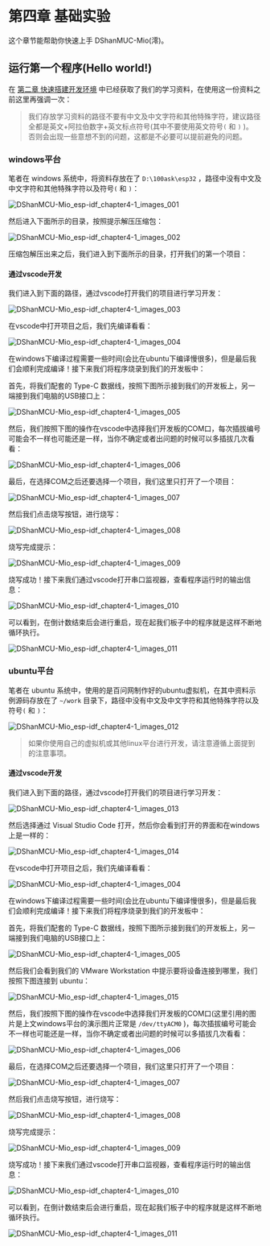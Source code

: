 
# 第四章 基础实验

这个章节能帮助你快速上手 DShanMUC-Mio(澪)。

## 运行第一个程序(Hello world!)

在 [第二章 快速搭建开发环境](./chapter2.md) 中已经获取了我们的学习资料，在使用这一份资料之前这里再强调一次：

> 我们存放学习资料的路径不要有中文及中文字符和其他特殊字符，建议路径全都是英文+阿拉伯数字+英文标点符号(其中不要使用英文符号`(` 和 `)` )。 否则会出现一些意想不到的问题，这都是不必要可以提前避免的问题。


### windows平台

笔者在 windows 系统中，将资料存放在了 `D:\100ask\esp32` ，路径中没有中文及中文字符和其他特殊字符以及符号`(` 和 `)`：

![DShanMCU-Mio_esp-idf_chapter4-1_images_001](_images/chapter4_images/DShanMCU-Mio_esp-idf_chapter4-1_images_001.jpg)

然后进入下面所示的目录，按照提示解压压缩包：

![DShanMCU-Mio_esp-idf_chapter4-1_images_002](_images/chapter4_images/DShanMCU-Mio_esp-idf_chapter4-1_images_002.jpg)

压缩包解压出来之后，我们进入到下面所示的目录，打开我们的第一个项目：

#### 通过vscode开发

我们进入到下面的路径，通过vscode打开我们的项目进行学习开发：

![DShanMCU-Mio_esp-idf_chapter4-1_images_003](_images/chapter4_images/DShanMCU-Mio_esp-idf_chapter4-1_images_003.jpg)

在vscode中打开项目之后，我们先编译看看：

![DShanMCU-Mio_esp-idf_chapter4-1_images_004](_images/chapter4_images/DShanMCU-Mio_esp-idf_chapter4-1_images_004.jpg)

在windows下编译过程需要一些时间(会比在ubuntu下编译慢很多)，但是最后我们会顺利完成编译！接下来我们将程序烧录到我们的开发板中：

首先，将我们配套的 Type-C 数据线，按照下图所示接到我们的开发板上，另一端接到我们电脑的USB接口上：

![DShanMCU-Mio_esp-idf_chapter4-1_images_005](_images/chapter4_images/DShanMCU-Mio_esp-idf_chapter4-1_images_005.jpg)

然后，我们按照下图的操作在vscode中选择我们开发板的COM口，每次插拔编号可能会不一样也可能还是一样，当你不确定或者出问题的时候可以多插拔几次看看：

![DShanMCU-Mio_esp-idf_chapter4-1_images_006](_images/chapter4_images/DShanMCU-Mio_esp-idf_chapter4-1_images_006.jpg)

最后，在选择COM之后还要选择一个项目，我们这里只打开了一个项目：

![DShanMCU-Mio_esp-idf_chapter4-1_images_007](_images/chapter4_images/DShanMCU-Mio_esp-idf_chapter4-1_images_007.jpg)


然后我们点击烧写按钮，进行烧写：

![DShanMCU-Mio_esp-idf_chapter4-1_images_008](_images/chapter4_images/DShanMCU-Mio_esp-idf_chapter4-1_images_008.jpg)

烧写完成提示：

![DShanMCU-Mio_esp-idf_chapter4-1_images_009](_images/chapter4_images/DShanMCU-Mio_esp-idf_chapter4-1_images_009.jpg)

烧写成功！接下来我们通过vscode打开串口监视器，查看程序运行时的输出信息：

![DShanMCU-Mio_esp-idf_chapter4-1_images_010](_images/chapter4_images/DShanMCU-Mio_esp-idf_chapter4-1_images_010.jpg)


可以看到，在倒计数结束后会进行重启，现在起我们板子中的程序就是这样不断地循环执行。

![DShanMCU-Mio_esp-idf_chapter4-1_images_011](_images/chapter4_images/DShanMCU-Mio_esp-idf_chapter4-1_images_011.jpg)

### ubuntu平台

笔者在 ubuntu 系统中，使用的是百问网制作好的ubuntu虚拟机，在其中资料示例源码存放在了 `~/work` 目录下，路径中没有中文及中文字符和其他特殊字符以及符号`(` 和 `)`：

![DShanMCU-Mio_esp-idf_chapter4-1_images_012](_images/chapter4_images/DShanMCU-Mio_esp-idf_chapter4-1_images_012.jpg)

> 如果你使用自己的虚拟机或其他linux平台进行开发，请注意遵循上面提到的注意事项。


#### 通过vscode开发

我们进入到下面的路径，通过vscode打开我们的项目进行学习开发：

![DShanMCU-Mio_esp-idf_chapter4-1_images_013](_images/chapter4_images/DShanMCU-Mio_esp-idf_chapter4-1_images_013.jpg)

然后选择通过 Visual Studio Code 打开，然后你会看到打开的界面和在windows 上是一样的：

![DShanMCU-Mio_esp-idf_chapter4-1_images_014](_images/chapter4_images/DShanMCU-Mio_esp-idf_chapter4-1_images_014.jpg)


在vscode中打开项目之后，我们先编译看看：

![DShanMCU-Mio_esp-idf_chapter4-1_images_004](_images/chapter4_images/DShanMCU-Mio_esp-idf_chapter4-1_images_004.jpg)

在windows下编译过程需要一些时间(会比在ubuntu下编译慢很多)，但是最后我们会顺利完成编译！接下来我们将程序烧录到我们的开发板中：

首先，将我们配套的 Type-C 数据线，按照下图所示接到我们的开发板上，另一端接到我们电脑的USB接口上：

![DShanMCU-Mio_esp-idf_chapter4-1_images_005](_images/chapter4_images/DShanMCU-Mio_esp-idf_chapter4-1_images_005.jpg)

然后我们会看到我们的 VMware Workstation 中提示要将设备连接到哪里，我们按照下图连接到 ubuntu：

![DShanMCU-Mio_esp-idf_chapter4-1_images_015](_images/chapter4_images/DShanMCU-Mio_esp-idf_chapter4-1_images_015.jpg)

然后，我们按照下图的操作在vscode中选择我们开发板的COM口(这里引用的图片是上文windows平台的演示图片正常是 `/dev/ttyACM0` )，每次插拔编号可能会不一样也可能还是一样，当你不确定或者出问题的时候可以多插拔几次看看：

![DShanMCU-Mio_esp-idf_chapter4-1_images_006](_images/chapter4_images/DShanMCU-Mio_esp-idf_chapter4-1_images_006.jpg)

最后，在选择COM之后还要选择一个项目，我们这里只打开了一个项目：

![DShanMCU-Mio_esp-idf_chapter4-1_images_007](_images/chapter4_images/DShanMCU-Mio_esp-idf_chapter4-1_images_007.jpg)


然后我们点击烧写按钮，进行烧写：

![DShanMCU-Mio_esp-idf_chapter4-1_images_008](_images/chapter4_images/DShanMCU-Mio_esp-idf_chapter4-1_images_008.jpg)

烧写完成提示：

![DShanMCU-Mio_esp-idf_chapter4-1_images_009](_images/chapter4_images/DShanMCU-Mio_esp-idf_chapter4-1_images_009.jpg)

烧写成功！接下来我们通过vscode打开串口监视器，查看程序运行时的输出信息：

![DShanMCU-Mio_esp-idf_chapter4-1_images_010](_images/chapter4_images/DShanMCU-Mio_esp-idf_chapter4-1_images_010.jpg)


可以看到，在倒计数结束后会进行重启，现在起我们板子中的程序就是这样不断地循环执行。

![DShanMCU-Mio_esp-idf_chapter4-1_images_011](_images/chapter4_images/DShanMCU-Mio_esp-idf_chapter4-1_images_011.jpg)


